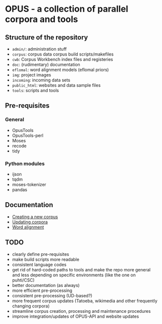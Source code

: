 
# OPUS - a collection of parallel corpora and tools


## Structure of the repository

* `admin/`: administration stuff
* `corpus`: corpus data corpus build scripts/makefiles
* `cwb`: Corpus Workbench index files and registeries
* `doc`: (rudimentary) documentation
* `eflomal`: word alignment models (eflomal priors)
* `img`: project images
* `incoming`: incoming data sets
* `public_html`: websites and data sample files
* `tools`: scripts and tools


## Pre-requisites

### General
* OpusTools
* OpusTools-perl
* Moses
* recode
* tidy

### Python modules
* ijson
* tqdm
* moses-tokenizer
* pandas

## Documentation


* [Creating a new corpus](doc/create-corpus.md)
* [Updating corpora](doc/update-corpus.md)
* [Word alignment](doc/wordalign.md)


## TODO

* clearly define pre-requisites
* make build scripts more readable
* consistent language codes
* get rid of hard-coded paths to tools and make the repo more general and less depending on specific environments (like the one on puhti/CSC)
* better documentation (as always)
* more efficient pre-processing
* consistent pre-processing (UD-based?)
* more frequent corpus updates (Tatoeba, wikimedia and other frequently changing corpora)
* streamline corpus creation, processing and maintenance procedures
* improve integration/updates of OPUS-API and website updates
